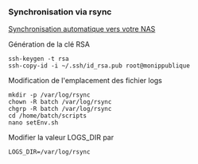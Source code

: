 ### Synchronisation via rsync
[Synchronisation automatique vers votre NAS](http://www.legeektechno.fr/serveurs/script-de-synchronisation-de-seedbox-version-2.html)

Génération de la clé RSA
```
ssh-keygen -t rsa
ssh-copy-id -i ~/.ssh/id_rsa.pub root@monippublique 
```
Modification de l'emplacement des fichier logs
```
mkdir -p /var/log/rsync
chown -R batch /var/log/rsync
chgrp -R batch /var/log/rsync
cd /home/batch/scripts
nano setEnv.sh
```
Modifier la valeur LOGS_DIR par
```
LOGS_DIR=/var/log/rsync
```

